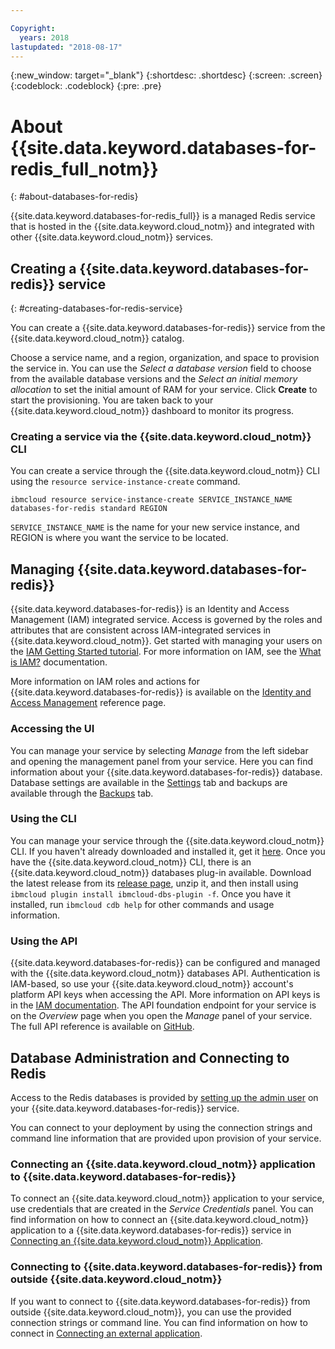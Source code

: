 ```yaml
---

Copyright:
  years: 2018
lastupdated: "2018-08-17"
---
```


{:new_window: target="_blank"}
{:shortdesc: .shortdesc}
{:screen: .screen}
{:codeblock: .codeblock}
{:pre: .pre}

# About {{site.data.keyword.databases-for-redis_full_notm}}
{: #about-databases-for-redis}

{{site.data.keyword.databases-for-redis_full}} is a managed Redis service that is hosted in the {{site.data.keyword.cloud_notm}} and integrated with other {{site.data.keyword.cloud_notm}} services.

## Creating a {{site.data.keyword.databases-for-redis}} service
{: #creating-databases-for-redis-service}

You can create a {{site.data.keyword.databases-for-redis}} service from the {{site.data.keyword.cloud_notm}} catalog.

Choose a service name, and a region, organization, and space to provision the service in. You can use the _Select a database version_ field to choose from the available database versions and the _Select an initial memory allocation_ to set the initial amount of RAM for your service. Click **Create** to start the provisioning. You are taken back to your {{site.data.keyword.cloud_notm}} dashboard to monitor its progress.
 
### Creating a service via the {{site.data.keyword.cloud_notm}} CLI

You can create a service through the {{site.data.keyword.cloud_notm}} CLI using the `resource service-instance-create` command.
```
ibmcloud resource service-instance-create SERVICE_INSTANCE_NAME databases-for-redis standard REGION
```
`SERVICE_INSTANCE_NAME` is the name for your new service instance, and REGION is where you want the service to be located.

## Managing {{site.data.keyword.databases-for-redis}}

{{site.data.keyword.databases-for-redis}} is an Identity and Access Management (IAM) integrated service. Access is governed by the roles and attributes that are consistent across IAM-integrated services in {{site.data.keyword.cloud_notm}}. Get started with managing your users on the [IAM Getting Started tutorial](https://console.{DomainName}/docs/iam/quickstart.html#getstarted). For more information on IAM, see the [What is IAM?](https://console.{DomainName}/docs/iam/index.html#iamoverview) documentation.

More information on IAM roles and actions for {{site.data.keyword.databases-for-redis}} is available on the [Identity and Access Management](./reference-access-management.html) reference page.

### Accessing the UI

You can manage your service by selecting _Manage_ from the left sidebar and opening the management panel from your service. Here you can find information about your {{site.data.keyword.databases-for-redis}} database.  Database settings are available in the [Settings](./dashboard-settings.html) tab and backups are available through the [Backups](./dashboard-backups.html) tab.

### Using the CLI

You can manage your service through the {{site.data.keyword.cloud_notm}} CLI. If you haven't already downloaded and installed it, get it [here](https://console.{DomainName}/docs/cli/index.html#overview). Once you have the {{site.data.keyword.cloud_notm}} CLI, there is an {{site.data.keyword.cloud_notm}} databases plug-in available. Download the latest release from its [release page](https://github.ibm.com/compose/ibmcloud-dbs-plugin/releases), unzip it, and then install using `ibmcloud plugin install ibmcloud-dbs-plugin -f`. Once you have it installed, run `ibmcloud cdb help` for other commands and usage information. 

### Using the API

{{site.data.keyword.databases-for-redis}} can be configured and managed with the {{site.data.keyword.cloud_notm}} databases API. Authentication is IAM-based, so use your {{site.data.keyword.cloud_notm}} account's platform API keys when accessing the API. More information on API keys is in the [IAM documentation](https://console.{DomainName}/docs/iam/apikeys.html#platform-api-keys). The API foundation endpoint for your service is on the _Overview_ page when you open the _Manage_ panel of your service. The full API reference is available on [GitHub](https://pages.github.ibm.com/compose/apidocs/).

## Database Administration and Connecting to Redis

Access to the Redis databases is provided by [setting up the admin user](./administering.html) on your {{site.data.keyword.databases-for-redis}} service.

You can connect to your deployment by using the connection strings and command line information that are provided upon provision of your service.

### Connecting an {{site.data.keyword.cloud_notm}} application to {{site.data.keyword.databases-for-redis}}

To connect an {{site.data.keyword.cloud_notm}} application to your service, use credentials that are created in the _Service Credentials_ panel. You can find information on how to connect an {{site.data.keyword.cloud_notm}} application to a {{site.data.keyword.databases-for-redis}} service in [Connecting an {{site.data.keyword.cloud_notm}} Application](./connecting-ibmcloud-app.html).

### Connecting to {{site.data.keyword.databases-for-redis}} from outside {{site.data.keyword.cloud_notm}}

If you want to connect to {{site.data.keyword.databases-for-redis}} from outside {{site.data.keyword.cloud_notm}}, you can use the provided connection strings or command line. You can find information on how to connect in [Connecting an external application](./connecting-external.html).


